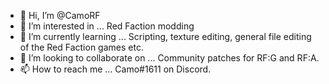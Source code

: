 - 👋 Hi, I’m @CamoRF
- 👀 I’m interested in ... Red Faction modding
- 🌱 I’m currently learning ... Scripting, texture editing, general file editing of the Red Faction games etc.
- 💞️ I’m looking to collaborate on ... Community patches for RF:G and RF:A.
- 📫 How to reach me ... Camo#1611 on Discord.

<!---
CamoRF/CamoRF is a ✨ special ✨ repository because its `README.md` (this file) appears on your GitHub profile.
You can click the Preview link to take a look at your changes.
--->
